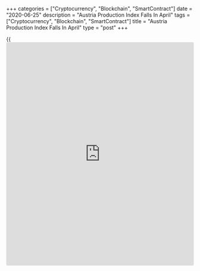 +++
categories = ["Cryptocurrency", "Blockchain", "SmartContract"]
date = "2020-06-25"
description = "Austria Production Index Falls In April"
tags = ["Cryptocurrency", "Blockchain", "SmartContract"]
title = "Austria Production Index Falls In April"
type = "post"
+++

{{<iframe id="large-banner" src="https://www.bounty.group/#slide=2.0" width="100%" height="600" scrolling="no" style="border: 0px solid rgb(216, 221, 230); border-radius: 3px;">}}

Austria's production index declined at a faster pace in April, amid a
fall in both industrial production and construction output, data from
Statistics Austria showed on Friday.

The production index decreased 21.4 percent year-on-year in April,
following a 9.6 percent fall in March.

This development was attributable to the slump in production in the
metal industry, machine and vehicle construction, and mineral oil
processing and reflected developments throughout the EU, the agency
said.

Industrial production fell 22.0 percent annually in April, and
construction output decreased 19.4 percent.

On a month-on-month basis, the production index declined 15.1 percent in
April, following a 7.0 percent fall in the prior month.

On a monthly basis, industrial production fell 15.3 percent in April and
construction output declined 14.3 percent.

For comments and feedback [contact](https://www.playgroundfx.com/contact/): editorial@rtt[news](https://www.letsplayfx.com/blog/forex-news-website/).com

[Economic News][1]

 **What parts of the world are seeing the best (and worst) economic
performances lately? Click[here][2] to check out our [Econ Scorecard][2]
and find out! See up-to-the-moment [ranking](https://www.playgroundfx.com/blog/crypto-exchange-ranking/)s for the best and worst
performers in [GDP][3], [unemployment rate][4], [inflation][2] and much
more.**

   1. www.rtt[news](https://www.letsplayfx.com/blog/forex-news-website/).com/Content/EconomicNews.aspx
   2. www.rtt[news](https://www.letsplayfx.com/blog/forex-news-website/).com/economic-scorecard/world-rank/CPI/highest-performance.aspx
   3. www.rtt[news](https://www.letsplayfx.com/blog/forex-news-website/).com/economic-scorecard/world-rank/GDP/highest-performance.aspx
   4. www.rtt[news](https://www.letsplayfx.com/blog/forex-news-website/).com/economic-scorecard/world-rank/unemployment-rate/lowest-performance.aspx